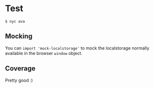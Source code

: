 # Test

`$ nyc ava`

## Mocking

You can `import 'mock-localstorage'` to mock the localstorage normally available in the browser `window` object.

## Coverage

Pretty good :)
